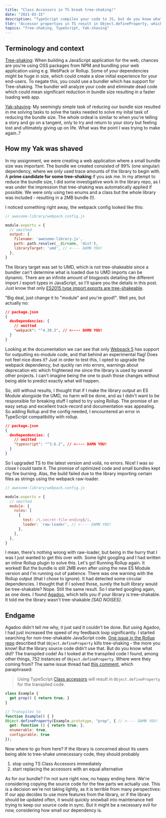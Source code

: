```yaml
---
title: "Class Accessors in TS break tree-shaking!"
date: "2021-03-15"
description: "TypeScript compiles your code to JS, but do you know what that code looks like, and what implications it might have?"
tldr: "Accessor properties in TS result in Object.defineProperty, which bundlers deem to side-effectful to tree-shake."
topics: "Tree-shaking, TypeScript, Yak-shaving"
---
```


## Terminology and context

[Tree-shaking](https://en.wikipedia.org/wiki/Tree_shaking): When building a JavaScript application for the web, chances are you're using OSS packages from NPM and bundling your web application using e.g. WebPack or Rollup. Some of your dependencies might be huge in size, which could create a slow initial experience for your end-users. To negate this, you could use a bundler which has support for Tree-shaking. The bundler will analyze your code and eliminate dead code which could mean significant reduction in bundle size resulting in a faster loading web app.


[Yak-shaving](https://www.urbandictionary.com/define.php?term=yak%20shaving): My seemingly simple task of reducing our bundle size resulted in me solving tasks to solve the tasks needed to solve my inital task of reducing the bundle size. The whole ordeal is similar to when you're telling a story and go on a tangent, only to try and return to your story but feeling lost and ultimately giving up on life. What was the point I was trying to make again..?

## How my Yak was shaved

In my assignment, we were creating a web application where a small bundle size was important. The bundle we created consisted of 99% (one singular) dependency, where we only used trace amounts of the library to begin with. A **prime candidate for some tree-shaking** if you ask me. In my attempt to reduce the bundle size, I did some investigative work in the library repo, as I was under the impression that tree-shaking was automatically applied if possible. We were only using two enums and a class but the whole library was included - resulting in a 2MB bundle (!).

I noticed something right away, the webpack config looked like this:

```JavaScript
// awesome-library/webpack.config.js

module.exports = {
  // omitted
  output: {
    filename: 'awesome-library.js',
    path: path.resolve(__dirname, 'dist'),
    libraryTarget: 'umd', // <---- DAMN YOU!
  },
}
```

The library target was set to UMD, which is not tree-shakeable since a bundler can't determine what is loaded due to UMD imports can be dynamic. There are an infinite amount of blogposts detailing the different import / export types in JavaScript, so I'll spare you the details in this post. Just know that only [ES2015 type import exports are tree-shakeable](https://webpack.js.org/guides/tree-shaking/). 

"Big deal, just change it to "module" and you're good!". Well yes, but actually no:

```JSON
// package.json
{
  devDependencies: {
    // omitted
    "webpack": "^4.39.3", // <---- DAMN YOU!
  }
}
```
Looking at the documentation we can see that only [Webpack 5](https://webpack.js.org/configuration/output/#librarytarget-module) has support for outputting es-module code, and that behind an experimental flag! Does not feel nice does it? Just in order to test this, I opted to upgrade the webpack dependency, but quckly ran into errors, warnings about deprecation etc which frightened me since the library is used by several other projects. I can't imagine being the one to push those changes without being able to predict exactly what will happen.

So, still without results, I thought that if I make the library output an ES Module alongside the UMD, no harm will be done, and as I didn't want to be responsible for breaking stuff I opted to try using Rollup. The promise of an easy setup and excellent track-record and documentation was appealing. So adding Rollup and the config needed, I encountered an error in TypeScript compatibility with rollup.

```JSON
// package.json
{
  devDependencies: {
    // omitted
    "typescript": "^3.6.2", // <---- DAMN YOU!
  }
}
```

So I upgraded TS to the latest version and voilá, no errors. Nice! I was so close I could taste it. The promise of optimized code and small bundles kept my fire burning. Alas, the build failed due to the library importing certain files as strings using the webpack raw-loader.

```JavaScript
// awesome-library/webpack.config.js

module.exports = {
  // omitted
  module: {
    rules: [
      {
        test: /\.secret-file-ending$/i,
        loader: 'raw-loader', // <---- DAMN YOU!
      },
    ],
  },
}
```

I mean, there's nothing wrong with raw-loader, but being in the hurry that I was I just wanted to get this over with. Some light googling and I had written an inline Rollup plugin to solve this. Let's go! Running Rollup again. It worked! But the bundle is still 2MB even after using the new ES Module version and I'm running out of patience. There was one warning with the Rollup output (that I chose to ignore). It had detected some circular dependencies. I thought that if I solved those, surely the built library would be tree-shakable? Nope. Still the same result. So I started googling again, as one does. I found [Agadoo](https://github.com/Rich-Harris/agadoo), which tells you if your library is tree-shakable. It told me the library wasn't tree-shakable _[SAD NOISES]_.

## Endgame

Agadoo didn't tell me why, it just said it couldn't be done. But using Agadoo, I had just increased the speed of my feedback loop significantly. I started searching for non-tree-shakable JavaScript code. [One issue in the Rollup repo](https://github.com/rollup/rollup/issues/1130) described that `Object.defineProperty` kills tree-shaking - the more you know! But the library source code didn't use that. But do you know what did? The transpiled code! As I looked at the transpiled code I found, among other things, 752 instances of `Object.defineProperty`. Where were they coming from? The same issue thread had [this comment](https://github.com/rollup/rollup/issues/1130#issuecomment-459369686), which paraphrased:

> Using TypeScript [Class accessors](https://www.typescriptlang.org/docs/handbook/2/classes.html#getters--setters) will result in `Object.defineProperty` for the transpiled code.

```JavaScript
class Example {
  get prop() { return true; }
}

// Transpiles to
function Example() { }
Object.defineProperty(Example.prototype, "prop", { // <---- DAMN YOU!
  get: function () { return true; },
  enumerable: true,
  configurable: true
});
```


Now where to go from here? If the library is concerned about its users being able to tree-shake unnecessary code, they should probably
1. stop using TS Class Accessors immediately
2. start replacing the accessors with an equal alternative

As for our bundle? I'm not sure right now, no happy ending here. We're considering copying the source code for the few parts we actually use. This is a decision we're not taking lightly, as it is terrible from many perspectives: If our app decides to use more features from the library, or if the library should be updated often, it would quickly snowball into maintenance hell trying to keep our source code in sync. But it might be a necessary evil for now, considering how small our dependency is.
